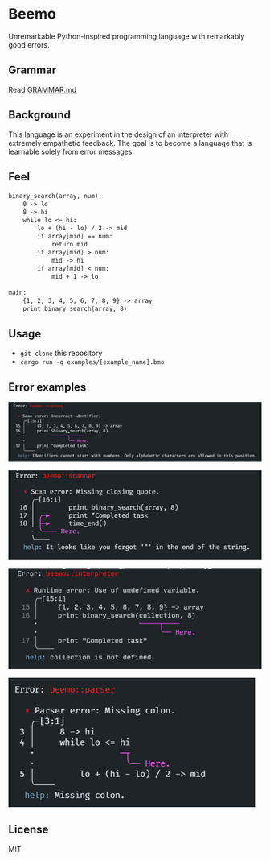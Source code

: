 # Beemo

Unremarkable Python-inspired programming language with remarkably good errors.

## Grammar

Read [GRAMMAR.md](GRAMMAR.md)

## Background

This language is an experiment in the design of an interpreter with extremely empathetic feedback. The goal is to become a language that is learnable solely from error messages.

## Feel

```
binary_search(array, num):
	0 -> lo
	8 -> hi
	while lo <= hi:
		lo + (hi - lo) / 2 -> mid
		if array[mid] == num:
			return mid
		if array[mid] > num:
			mid -> hi
		if array[mid] < num:
			mid + 1 -> lo

main:
	{1, 2, 3, 4, 5, 6, 7, 8, 9} -> array
	print binary_search(array, 8)
```

## Usage

* `git clone` this repository
* `cargo run -q examples/[example_name].bmo`

## Error examples

![ident](pics/ident.jpeg)

![quote](pics/quote.png)

![undefined](pics/undefined.png)

![colon](pics/colon.png)

## License

MIT
